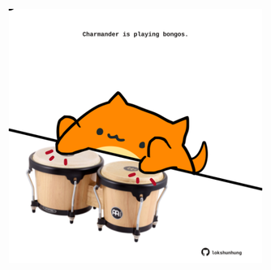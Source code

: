 <!-- built at 07/01/2024, 15:00:42 UTC -->
<p align="center">
  <img width="500" height="500" src="./ReadmeImage.svg">
</p>

